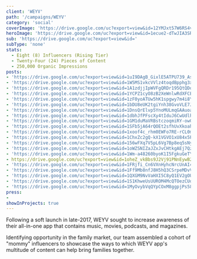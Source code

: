 ```yaml
---
client: 'WEYV'
path: '/campaigns/WEYV'
category: 'social'
coverImage: 'https://drive.google.com/uc?export=view&id=12YMJxt57W6RS4vyJ_DFU3mLjdAscm7XH'
heroImage: 'https://drive.google.com/uc?export=view&id=1ecue2-dTwJIA3SRM4uQ0zRkhPRo5wrTA'
sub: 'https://drive.google.com/uc?export=view&id='
subType: 'none'
stats:
  - Eight (8) Influencers (Rising Tier)
  - Twenty-Four (24) Pieces of Content
  - 250,000 Organic Impressions
posts:
- 'https://drive.google.com/uc?export=view&id=1uI9DAgB_GixlE5ATPU739_AsAACHojLP'
- 'https://drive.google.com/uc?export=view&id=1W5MS1vkcVVlz4toqdBpphg3xUrVci5Ut'
- 'https://drive.google.com/uc?export=view&id=1A1zdjjIpWVFgQRDr195QtQDo14SIpt8V'
- 'https://drive.google.com/uc?export=view&id=1YCPZ1cyO8zB2XeWnlwRdXFCEMc_Onpod'
- 'https://drive.google.com/uc?export=view&id=1zF0yoATUw5hK1spgwy7m4i8YkTZhXfu2'
- 'https://drive.google.com/uc?export=view&id=1bDU8eUK2tgiYnh38GvoVLE7JDqDRAGf6'
- 'https://drive.google.com/uc?export=view&id=1DnsQrElvp5YnoMULmqGAAuoa0QuqN0jb'
- 'https://drive.google.com/uc?export=view&id=1dbhJfPFscXy4tIduJ6CwUdlhtIzsEDyf'
- 'https://drive.google.com/uc?export=view&id=1GM1duMaVRBstczoqmiRY-owGDgFeUFKH'
- 'https://drive.google.com/uc?export=view&id=1SFb5jA64rQOEt2sfhUvXkoahL4LK4oKs'
- 'https://drive.google.com/uc?export=view&id=1xoof4c_rhm0EWFo7RE-rCL0mvTU3eY_H'
- 'https://drive.google.com/uc?export=view&id=1ChxZc2gQ-kX1VGVO1xU84x5P6E427Kpe'
- 'https://drive.google.com/uc?export=view&id=156wFXq7V5pL6Vg7Bp8eq5sNyE3JOA3PE'
- 'https://drive.google.com/uc?export=view&id=1oWZSNIZaJZxJvCHtkgAEj7Qznjj3sO5i'
- 'https://drive.google.com/uc?export=view&id=1Wm-a48260byoK1I5FgkuGeTYxXzqvOIq'
- https://drive.google.com/uc?export=view&id=1oheZ_vkBbs9J2Vj91PNnEywB2fAjM7Nk'
- 'https://drive.google.com/uc?export=view&id=1FRjfi_Cn6VXnHyhcNrcUnAI4e1rZtxMn'
- 'https://drive.google.com/uc?export=view&id=1Ff9Mb8nfJ8H5hQ3CSrpeMDvVgS94b6Yb'
- 'https://drive.google.com/uc?export=view&id=1QXGM9NvVaHXI5C8yQ1EV2gOUN5rvSIyV'
- 'https://drive.google.com/uc?export=view&id=1S1KhweUsUUROM4McQTOezCUdXHB7my3z'
- 'https://drive.google.com/uc?export=view&id=1MyOvybVqQYpCOxM8ggpjPs58s_rPR5ts'
press:
- 
showInProjects: true
---
```

  
Following a soft launch in late-2017, WEYV sought to increase awareness of their all-in-one app that contains music, movies, podcasts, and magazines.

Identifying opportunity in the family market, our team assembled a cohort of "mommy" influencers to showcase the ways to which WEYV app's multitude of content can help bring families together.